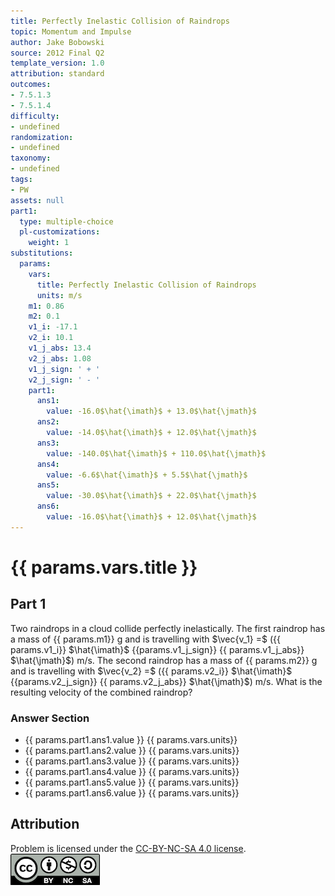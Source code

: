 ```yaml
---
title: Perfectly Inelastic Collision of Raindrops
topic: Momentum and Impulse
author: Jake Bobowski
source: 2012 Final Q2
template_version: 1.0
attribution: standard
outcomes:
- 7.5.1.3
- 7.5.1.4
difficulty:
- undefined
randomization:
- undefined
taxonomy:
- undefined
tags:
- PW
assets: null
part1:
  type: multiple-choice
  pl-customizations:
    weight: 1
substitutions:
  params:
    vars:
      title: Perfectly Inelastic Collision of Raindrops
      units: m/s
    m1: 0.86
    m2: 0.1
    v1_i: -17.1
    v2_i: 10.1
    v1_j_abs: 13.4
    v2_j_abs: 1.08
    v1_j_sign: ' + '
    v2_j_sign: ' - '
    part1:
      ans1:
        value: -16.0$\hat{\imath}$ + 13.0$\hat{\jmath}$
      ans2:
        value: -14.0$\hat{\imath}$ + 12.0$\hat{\jmath}$
      ans3:
        value: -140.0$\hat{\imath}$ + 110.0$\hat{\jmath}$
      ans4:
        value: -6.6$\hat{\imath}$ + 5.5$\hat{\jmath}$
      ans5:
        value: -30.0$\hat{\imath}$ + 22.0$\hat{\jmath}$
      ans6:
        value: -16.0$\hat{\imath}$ + 12.0$\hat{\jmath}$
---
```

# {{ params.vars.title }}
## Part 1

Two raindrops in a cloud collide perfectly inelastically. The first raindrop has a mass of {{ params.m1}} g and is travelling with $\vec{v_1} =$ ({{ params.v1_i}} $\hat{\imath}$ {{params.v1_j_sign}} {{ params.v1_j_abs}} $\hat{\jmath}$) m/s. The second raindrop has a mass of {{ params.m2}} g and is travelling with $\vec{v_2} =$ ({{ params.v2_i}} $\hat{\imath}$ {{params.v2_j_sign}} {{ params.v2_j_abs}} $\hat{\jmath}$) m/s. What is the resulting velocity of the combined raindrop?

### Answer Section

- {{ params.part1.ans1.value }} {{ params.vars.units}}
- {{ params.part1.ans2.value }} {{ params.vars.units}}
- {{ params.part1.ans3.value }} {{ params.vars.units}}
- {{ params.part1.ans4.value }} {{ params.vars.units}}
- {{ params.part1.ans5.value }} {{ params.vars.units}}
- {{ params.part1.ans6.value }} {{ params.vars.units}}

## Attribution

Problem is licensed under the [CC-BY-NC-SA 4.0 license](https://creativecommons.org/licenses/by-nc-sa/4.0/).<br> ![The Creative Commons 4.0 license requiring attribution-BY, non-commercial-NC, and share-alike-SA license.](https://raw.githubusercontent.com/firasm/bits/master/by-nc-sa.png)